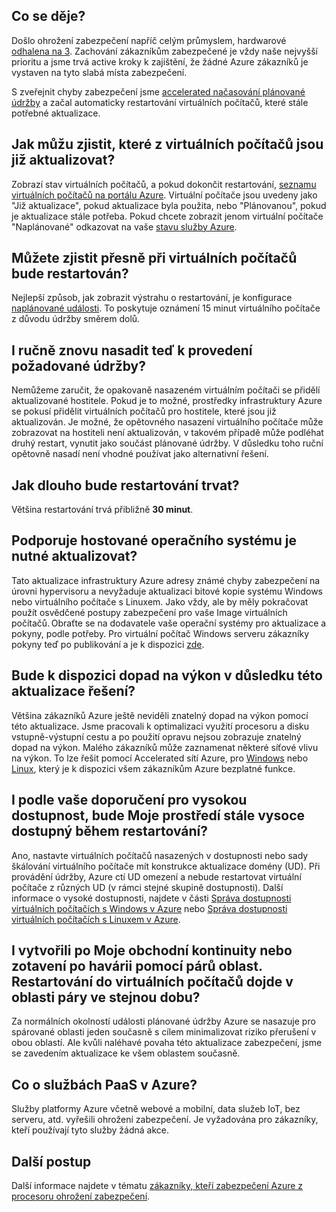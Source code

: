 

## <a name="what-is-happening"></a>Co se děje?

Došlo ohrožení zabezpečení napříč celým průmyslem, hardwarové [odhalena na 3](https://googleprojectzero.blogspot.com/2018/01/reading-privileged-memory-with-side.html). Zachování zákazníkům zabezpečené je vždy naše nejvyšší prioritu a jsme trvá active kroky k zajištění, že žádné Azure zákazníků je vystaven na tyto slabá místa zabezpečení.

S zveřejnit chyby zabezpečení jsme [accelerated načasování plánované údržby](https://azure.microsoft.com/blog/securing-azure-customers-from-cpu-vulnerability/) a začal automaticky restartování virtuálních počítačů, které stále potřebné aktualizace.
 
## <a name="how-can-i-see-which-of-my-vms-are-already-updated"></a>Jak můžu zjistit, které z virtuálních počítačů jsou již aktualizovat? 

Zobrazí stav virtuálních počítačů, a pokud dokončit restartování, [seznamu virtuálních počítačů na portálu Azure](https://aka.ms/T08tdc). Virtuální počítače jsou uvedeny jako "Již aktualizace", pokud aktualizace byla použita, nebo "Plánovanou", pokud je aktualizace stále potřeba. Pokud chcete zobrazit jenom virtuální počítače "Naplánované" odkazovat na vaše [stavu služby Azure](https://portal.azure.com/).

## <a name="can-i-find-out-exactly-when-my-vms-will-be-rebooted"></a>Můžete zjistit přesně při virtuálních počítačů bude restartován?

Nejlepší způsob, jak zobrazit výstrahu o restartování, je konfigurace [naplánované události](https://docs.microsoft.com/azure/virtual-machines/windows/scheduled-events). To poskytuje oznámení 15 minut virtuálního počítače z důvodu údržby směrem dolů.

## <a name="can-i-manually-redeploy-now-to-perform-the-required-maintenance"></a>I ručně znovu nasadit teď k provedení požadované údržby? 

Nemůžeme zaručit, že opakovaně nasazeném virtuálním počítači se přidělí aktualizované hostitele. Pokud je to možné, prostředky infrastruktury Azure se pokusí přidělit virtuálních počítačů pro hostitele, které jsou již aktualizován. Je možné, že opětovného nasazení virtuálního počítače může zobrazovat na hostiteli není aktualizován, v takovém případě může podléhat druhý restart, vynutit jako součást plánované údržby. V důsledku toho ruční opětovně nasadí není vhodné používat jako alternativní řešení.

## <a name="how-long-will-the-reboot-take"></a>Jak dlouho bude restartování trvat? 

Většina restartování trvá přibližně **30 minut**.

## <a name="does-the-guest-os-need-to-be-updated"></a>Podporuje hostované operačního systému je nutné aktualizovat? 

Tato aktualizace infrastruktury Azure adresy známé chyby zabezpečení na úrovni hypervisoru a nevyžaduje aktualizaci bitové kopie systému Windows nebo virtuálního počítače s Linuxem. Jako vždy, ale by měly pokračovat použít osvědčené postupy zabezpečení pro vaše Image virtuálních počítačů. Obraťte se na dodavatele vaše operační systémy pro aktualizace a pokyny, podle potřeby. Pro virtuální počítač Windows serveru zákazníky pokyny teď po publikování a je k dispozici [zde](../articles/virtual-machines/windows/mitigate-se.md).

## <a name="will-there-be-a-performance-impact-as-a-result-of-resolving-this-update"></a>Bude k dispozici dopad na výkon v důsledku této aktualizace řešení?

Většina zákazníků Azure ještě neviděli znatelný dopad na výkon pomocí této aktualizace. Jsme pracovali k optimalizaci využití procesoru a disku vstupně-výstupní cestu a po použití opravu nejsou zobrazuje znatelný dopad na výkon. Malého zákazníků může zaznamenat některé síťové vlivu na výkon. To lze řešit pomocí Accelerated sítí Azure, pro [Windows](https://docs.microsoft.com/azure/virtual-network/create-vm-accelerated-networking-powershell) nebo [Linux](https://docs.microsoft.com/azure/virtual-network/create-vm-accelerated-networking-cli), který je k dispozici všem zákazníkům Azure bezplatné funkce.

## <a name="i-follow-your-recommendations-for-high-availability-will-my-environment-remain-highly-available-during-the-reboot"></a>I podle vaše doporučení pro vysokou dostupnost, bude Moje prostředí stále vysoce dostupný během restartování?

Ano, nastavte virtuálních počítačů nasazených v dostupnosti nebo sady škálování virtuálního počítače mít konstrukce aktualizace domény (UD). Při provádění údržby, Azure ctí UD omezení a nebude restartovat virtuální počítače z různých UD (v rámci stejné skupině dostupnosti). Další informace o vysoké dostupnosti, najdete v části [Správa dostupnosti virtuálních počítačích s Windows v Azure](https://docs.microsoft.com/azure/virtual-machines/windows/manage-availability) nebo [Správa dostupnosti virtuálních počítačích s Linuxem v Azure](https://docs.microsoft.com/azure/virtual-machines/linux/manage-availability).

## <a name="i-have-architected-my-business-continuitydisaster-recovery-plan-using-region-pairs-will-reboots-to-my-vms-occur-in-region-pairs-at-the-same-time"></a>I vytvořili po Moje obchodní kontinuity nebo zotavení po havárii pomocí párů oblast. Restartování do virtuálních počítačů dojde v oblasti páry ve stejnou dobu?

Za normálních okolností události plánované údržby Azure se nasazuje pro spárované oblasti jeden současně s cílem minimalizovat riziko přerušení v obou oblastí. Ale kvůli naléhavé povaha této aktualizace zabezpečení, jsme se zavedením aktualizace ke všem oblastem současně.

## <a name="what-about-paas-services-on-azure"></a>Co o službách PaaS v Azure?  

Služby platformy Azure včetně webové a mobilní, data služeb IoT, bez serveru, atd. vyřešili ohrožení zabezpečení. Je vyžadována pro zákazníky, kteří používají tyto služby žádná akce.

## <a name="next-steps"></a>Další postup

Další informace najdete v tématu [zákazníky, kteří zabezpečení Azure z procesoru ohrožení zabezpečení](https://azure.microsoft.com/blog/securing-azure-customers-from-cpu-vulnerability/).
